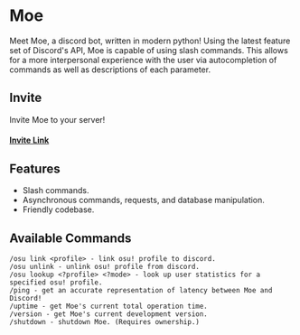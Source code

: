 # Moe
Meet Moe, a discord bot, written in modern python!
Using the latest feature set of Discord's API, Moe is capable of using slash commands. This allows for a more interpersonal experience with the user via autocompletion of commands as well as descriptions of each parameter.

## Invite
Invite Moe to your server!  
#### [Invite Link](https://discord.com/api/oauth2/authorize?client_id=884239130173779968&permissions=260382392279&scope=bot%20applications.commands)

## Features
* Slash commands.
* Asynchronous commands, requests, and database manipulation.
* Friendly codebase.

## Available Commands
```
/osu link <profile> - link osu! profile to discord.
/osu unlink - unlink osu! profile from discord.
/osu lookup <?profile> <?mode> - look up user statistics for a specified osu! profile.
/ping - get an accurate representation of latency between Moe and Discord!
/uptime - get Moe's current total operation time.
/version - get Moe's current development version.
/shutdown - shutdown Moe. (Requires ownership.)
```
